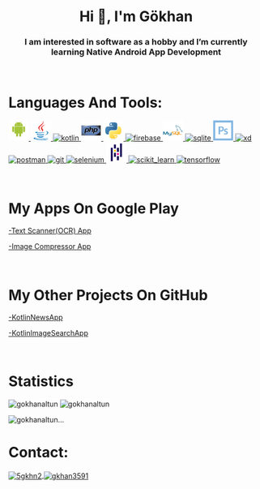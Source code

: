 <h1 align="center">Hi 👋, I'm Gökhan</h1>
<h3 align="center">I am interested in software as a hobby and I’m currently learning Native Android App Development</h3>

<br>
<h1 align="left">Languages And Tools:</h1>
<p align="left"> 
    <a href="https://developer.android.com" target="_blank" rel="noreferrer"> 
        <img src="https://raw.githubusercontent.com/devicons/devicon/master/icons/android/android-original-wordmark.svg" alt="android" width="40" height="40"/> 
    </a> 
    <a href="https://www.java.com" target="_blank" rel="noreferrer"> 
        <img src="https://raw.githubusercontent.com/devicons/devicon/master/icons/java/java-original.svg" alt="java" width="40" height="40"/> 
    </a> 
    <a href="https://kotlinlang.org" target="_blank" rel="noreferrer"> 
        <img src="https://www.vectorlogo.zone/logos/kotlinlang/kotlinlang-icon.svg" alt="kotlin" width="40" height="40"/> 
    </a> 
    <a href="https://www.php.net" target="_blank" rel="noreferrer"> 
        <img src="https://raw.githubusercontent.com/devicons/devicon/master/icons/php/php-original.svg" alt="php" width="40" height="40"/> 
    </a>
    <a href="https://www.python.org" target="_blank" rel="noreferrer"> 
        <img src="https://raw.githubusercontent.com/devicons/devicon/master/icons/python/python-original.svg" alt="python" width="40" height="40"/> 
    </a>
    <a href="https://firebase.google.com/" target="_blank" rel="noreferrer"> 
        <img src="https://www.vectorlogo.zone/logos/firebase/firebase-icon.svg" alt="firebase" width="40" height="40"/> 
    </a> 
    <a href="https://www.mysql.com/" target="_blank" rel="noreferrer"> 
        <img src="https://raw.githubusercontent.com/devicons/devicon/master/icons/mysql/mysql-original-wordmark.svg" alt="mysql" width="40" height="40"/> 
    </a> 
    <a href="https://www.sqlite.org/" target="_blank" rel="noreferrer"> 
        <img src="https://www.vectorlogo.zone/logos/sqlite/sqlite-icon.svg" alt="sqlite" width="40" height="40"/> 
    </a> 
    <a href="https://www.photoshop.com/en" target="_blank" rel="noreferrer"> 
        <img src="https://raw.githubusercontent.com/devicons/devicon/master/icons/photoshop/photoshop-line.svg" alt="photoshop" width="40" height="40"/> 
    </a> 
    <a href="https://www.adobe.com/products/xd.html" target="_blank" rel="noreferrer"> 
        <img src="https://cdn.worldvectorlogo.com/logos/adobe-xd.svg" alt="xd" width="40" height="40"/> 
    </a> 
    <a href="https://postman.com" target="_blank" rel="noreferrer"> 
        <img src="https://www.vectorlogo.zone/logos/getpostman/getpostman-icon.svg" alt="postman" width="40" height="40"/> 
    </a>  
    <a href="https://git-scm.com/" target="_blank" rel="noreferrer"> 
        <img src="https://www.vectorlogo.zone/logos/git-scm/git-scm-icon.svg" alt="git" width="40" height="40"/>
    </a> 
    <a href="https://www.selenium.dev" target="_blank" rel="noreferrer"> 
        <img src="https://raw.githubusercontent.com/detain/svg-logos/780f25886640cef088af994181646db2f6b1a3f8/svg/selenium-logo.svg" alt="selenium" width="40" height="40"/> 
    </a> 
    <a href="https://pandas.pydata.org/" target="_blank" rel="noreferrer"> 
        <img src="https://raw.githubusercontent.com/devicons/devicon/2ae2a900d2f041da66e950e4d48052658d850630/icons/pandas/pandas-original.svg" alt="pandas" width="40" height="40"/> 
    </a> 
    <a href="https://scikit-learn.org/" target="_blank" rel="noreferrer"> 
        <img src="https://upload.wikimedia.org/wikipedia/commons/0/05/Scikit_learn_logo_small.svg" alt="scikit_learn" width="40" height="40"/> 
    </a> 
    <a href="https://www.tensorflow.org" target="_blank" rel="noreferrer"> 
        <img src="https://www.vectorlogo.zone/logos/tensorflow/tensorflow-icon.svg" alt="tensorflow" width="40" height="40"/> 
    </a> 
</p>

<br>
<h1 align="left">My Apps On Google Play</h1>
<p><a href="https://play.google.com/store/apps/details?id=com.gkhn.textrecognizer">-Text Scanner(OCR) App</a></p>
<p><a href="https://play.google.com/store/apps/details?id=com.gkhn.imagecompressor">-Image Compressor App</a></p>

<br>
<h1 align="left">My Other Projects On GitHub</h1>
<p><a href="https://github.com/gokhanaltun/KotlinNewsApp">-KotlinNewsApp</a></p>
<p><a href="https://github.com/gokhanaltun/Kotlin-Image-Search-App">-KotlinImageSearchApp</a></p>

<br>
<h1 align="left">Statistics</h1>
<p align=""left>
    <img width="49.5%"src="https://github-readme-stats.vercel.app/api?username=gokhanaltun&theme=ayu-mirage&hide_border=true&show_icons=true&locale=en" alt="gokhanaltun" />
    <img width="49.5%" src="https://github-readme-streak-stats.herokuapp.com/?user=gokhanaltun&theme=ayu-mirage&hide_border=true" alt="gokhanaltun" />
</p>

<p>
    <img align="left" src="https://activity-graph.herokuapp.com/graph?username=gokhanaltun&theme=rogue&hide_border=true" alt="gokhanaltun" />
</p>

<p>...</p>

<h1 align="left">Contact:</h1>
<p align="left">
    <a href="https://twitter.com/5gkhn2" target="blank">
        <img align="center" src="https://raw.githubusercontent.com/rahuldkjain/github-profile-readme-generator/master/src/images/icons/Social/twitter.svg" alt="5gkhn2" height="30" width="40" />
    </a>
    <a href="https://instagram.com/gkhan3591" target="blank">
        <img align="center" src="https://raw.githubusercontent.com/rahuldkjain/github-profile-readme-generator/master/src/images/icons/Social/instagram.svg" alt="gkhan3591" height="30" width="40" />
    </a>
</p>
    
